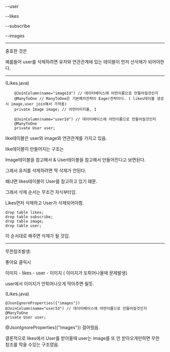 
--user

--likes

--subscribe

--images

---

중효한 것은 

예를들어 user를 삭제하려면 유저와 연관관계에 있는 테이블이 먼저 선삭제가 되어야한다.

---

(Likes.java)
```
    @JoinColumn(name="imageId") // 데이터베이스에 어떤이름으로 만들어질것인지
	@ManyToOne // ManyToOne은 기본페치전략이 Eager전략이다. ( likes테이블 생성시 image,user join해서 가져옴)
	private Image image; // 어떤이미지를, 1
	
	@JoinColumn(name="userId") // 데이터베이스에 어떤이름으로 만들어질것인지
	@ManyToOne
	private User user;	
```

like테이블은 user와 image와 연관관계를 가지고 있음.

like테이블이 만들어지는 구조는

Image테이블을 참고해서 & User테이블을 참고해서 만들어진다고 보면된다.

그래서 유저를 삭제하려면 딱 삭제가 안된다.

왜냐면 likes테이블이 User를 참고하고 있기 떄문.

그래서 삭제 순서는 무조건 자식부터임.

Likes먼저 삭제하고 User가 삭제되어야함.

```
drop table likes;
drop table subscribe;
drop table image;
drop table user;
```
이 순서대로 해주면 삭제가 될 것임.

---

무한참조발생:

좋아요 클릭시

이미지 - likes - user - 이미지 ( 이미지가 또튀어나올때 문제발생)

user에서 이미지가 안튀어나오게 막아주면 될듯.

(Likes.java)

```
@JsonIgnoreProperties({"images"})
@JoinColumn(name="userId") // 데이터베이스에 어떤이름으로 만들어질것인지
@ManyToOne
private User user;
```

@JsonIgnoreProperties({"images"}) 걸어줬음.

결론적으로 likes에서 User를 받아올때 user는 image를 또 안 받아오게만하면 무한 참조를 막을 수있는 구조였음.

